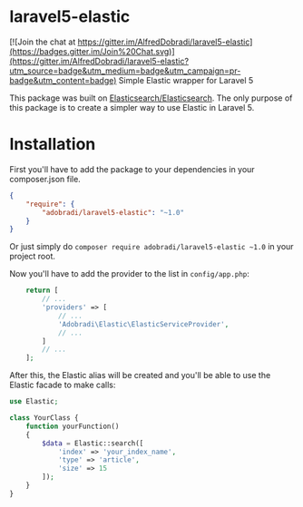 # laravel5-elastic

[![Join the chat at https://gitter.im/AlfredDobradi/laravel5-elastic](https://badges.gitter.im/Join%20Chat.svg)](https://gitter.im/AlfredDobradi/laravel5-elastic?utm_source=badge&utm_medium=badge&utm_campaign=pr-badge&utm_content=badge)
Simple Elastic wrapper for Laravel 5

This package was built on [Elasticsearch/Elasticsearch](https://packagist.org/packages/elasticsearch/elasticsearch). The only purpose of this package is to create a simpler way to use Elastic in Laravel 5.

# Installation

First you'll have to add the package to your dependencies in your composer.json file.

``` json
{
    "require": {
        "adobradi/laravel5-elastic": "~1.0"
    }
}
```

Or just simply do `composer require adobradi/laravel5-elastic ~1.0` in your project root.

Now you'll have to add the provider to the list in `config/app.php`:

``` php
    return [
        // ...
        'providers' => [
            // ...
            'Adobradi\Elastic\ElasticServiceProvider',
            // ...
        ]
        // ...
    ];
```

After this, the Elastic alias will be created and you'll be able to use the Elastic facade to make calls:

``` php
use Elastic;

class YourClass {
    function yourFunction()
    {
        $data = Elastic::search([
            'index' => 'your_index_name',
            'type' => 'article',
            'size' => 15
        ]);
    }
}
```
